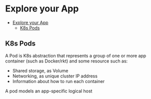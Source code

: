 # Explore your App

- [Explore your App](#explore-your-app)
  - [K8s Pods](#k8s-pods)

## K8s Pods

A Pod is K8s abstraction that represents a group of one or more app container (such as Docker/rkt) and some resource such as:

* Shared storage, as Volume
* Networking, as unique cluster IP address
* Information about how to run each container

A pod models an app-specific logical host